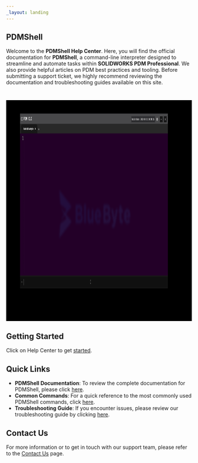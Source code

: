 ```yaml
---
_layout: landing
---
```




## PDMShell

Welcome to the **PDMShell Help Center**. Here, you will find the official documentation for **PDMShell**, a command-line interpreter designed to streamline and automate tasks within **SOLIDWORKS PDM Professional**. We also provide helpful articles on PDM best practices and tooling. Before submitting a support ticket, we highly recommend reviewing the documentation and troubleshooting guides available on this site.

# <div align="center"> <img src="/images/pdmshell.gif" width="800" height="600"  style="vertical-align:middle;"/> 
<div>

## Getting Started
Click on Help Center to get [started](../src/introduction.html).

## Quick Links

- **PDMShell Documentation**: To review the complete documentation for PDMShell, please click [here](../src/pdmshell.html).
- **Common Commands**: For a quick reference to the most commonly used PDMShell commands, click [here](../src/pdmshellcommands.html).
- **Troubleshooting Guide**: If you encounter issues, please review our troubleshooting guide by clicking [here](../src/pdmshelltroubleshooting.html).

## Contact Us

For more information or to get in touch with our support team, please refer to the [Contact Us](https://bluebyte.biz/contact) page.

